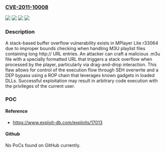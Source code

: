 ### [CVE-2011-10008](https://cve.mitre.org/cgi-bin/cvename.cgi?name=CVE-2011-10008)
![](https://img.shields.io/static/v1?label=Product&message=MPlayer%20Lite&color=blue)
![](https://img.shields.io/static/v1?label=Version&message=r33064%20&color=brightgreen)
![](https://img.shields.io/static/v1?label=Vulnerability&message=CWE-121%20Stack-based%20Buffer%20Overflow&color=brightgreen)
![](https://img.shields.io/static/v1?label=Vulnerability&message=CWE-20%20Improper%20Input%20Validation&color=brightgreen)

### Description

A stack-based buffer overflow vulnerability exists in MPlayer Lite r33064 due to improper bounds checking when handling M3U playlist files containing long http:// URL entries. An attacker can craft a malicious .m3u file with a specially formatted URL that triggers a stack overflow when processed by the player, particularly via drag-and-drop interaction. This flaw allows for control of the execution flow through SEH overwrite and a DEP bypass using a ROP chain that leverages known gadgets in loaded DLLs. Successful exploitation may result in arbitrary code execution with the privileges of the current user.

### POC

#### Reference
- https://www.exploit-db.com/exploits/17013

#### Github
No PoCs found on GitHub currently.

